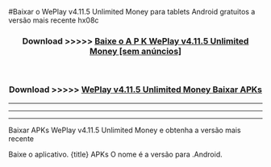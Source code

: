 #Baixar o WePlay v4.11.5 Unlimited Money   para tablets Android gratuitos a versão mais recente hx08c


<div align="center">
<h3>Download >>>>> <a href="https://pt-web.web.app/?pt= WePlay v4.11.5 Unlimited Money ">Baixe o A P K WePlay v4.11.5 Unlimited Money  [sem anúncios]</a></h3><br>

<h3>Download >>>>> <a href="https://pt-web.web.app/?pt= WePlay v4.11.5 Unlimited Money ">WePlay v4.11.5 Unlimited Money  Baixar APKs</a></h3>
</div>

----------------------------------------------------------

----------------------------------------------------------

----------------------------------------------------------

Baixar APKs WePlay v4.11.5 Unlimited Money  e obtenha a versão mais recente

Baixe o aplicativo. {title} APKs O nome é a versão para .Android.


